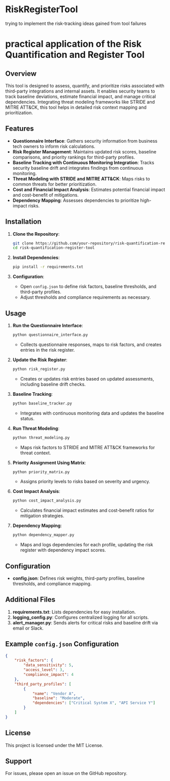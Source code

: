 # RiskRegisterTool
trying to implement the risk-tracking ideas gained from tool failures



# practical application of the Risk Quantification and Register Tool

## Overview
This tool is designed to assess, quantify, and prioritize risks associated with third-party integrations and internal assets. It enables security teams to track baseline deviations, estimate financial impact, and manage critical dependencies. Integrating threat modeling frameworks like STRIDE and MITRE ATT&CK, this tool helps in detailed risk context mapping and prioritization.

## Features
- **Questionnaire Interface**: Gathers security information from business tech owners to inform risk calculations.
- **Risk Register Management**: Maintains updated risk scores, baseline comparisons, and priority rankings for third-party profiles.
- **Baseline Tracking with Continuous Monitoring Integration**: Tracks security baseline drift and integrates findings from continuous monitoring.
- **Threat Modeling with STRIDE and MITRE ATT&CK**: Maps risks to common threats for better prioritization.
- **Cost and Financial Impact Analysis**: Estimates potential financial impact and cost-benefit of mitigations.
- **Dependency Mapping**: Assesses dependencies to prioritize high-impact risks.

## Installation
1. **Clone the Repository**:
    ```bash
    git clone https://github.com/your-repository/risk-quantification-register-tool.git
    cd risk-quantification-register-tool
    ```

2. **Install Dependencies**:
    ```bash
    pip install -r requirements.txt
    ```

3. **Configuration**:
   - Open `config.json` to define risk factors, baseline thresholds, and third-party profiles.
   - Adjust thresholds and compliance requirements as necessary.

## Usage
1. **Run the Questionnaire Interface**:
    ```bash
    python questionnaire_interface.py
    ```
   - Collects questionnaire responses, maps to risk factors, and creates entries in the risk register.

2. **Update the Risk Register**:
    ```bash
    python risk_register.py
    ```
   - Creates or updates risk entries based on updated assessments, including baseline drift checks.

3. **Baseline Tracking**:
    ```bash
    python baseline_tracker.py
    ```
   - Integrates with continuous monitoring data and updates the baseline status.

4. **Run Threat Modeling**:
    ```bash
    python threat_modeling.py
    ```
   - Maps risk factors to STRIDE and MITRE ATT&CK frameworks for threat context.

5. **Priority Assignment Using Matrix**:
    ```bash
    python priority_matrix.py
    ```
   - Assigns priority levels to risks based on severity and urgency.

6. **Cost Impact Analysis**:
    ```bash
    python cost_impact_analysis.py
    ```
   - Calculates financial impact estimates and cost-benefit ratios for mitigation strategies.

7. **Dependency Mapping**:
    ```bash
    python dependency_mapper.py
    ```
   - Maps and logs dependencies for each profile, updating the risk register with dependency impact scores.

## Configuration
- **config.json**: Defines risk weights, third-party profiles, baseline thresholds, and compliance mapping.

## Additional Files
1. **requirements.txt**: Lists dependencies for easy installation.
2. **logging_config.py**: Configures centralized logging for all scripts.
3. **alert_manager.py**: Sends alerts for critical risks and baseline drift via email or Slack.

## Example `config.json` Configuration
```json
{
    "risk_factors": {
        "data_sensitivity": 5,
        "access_level": 3,
        "compliance_impact": 4
    },
    "third_party_profiles": [
        {
            "name": "Vendor A",
            "baseline": "Moderate",
            "dependencies": ["Critical System X", "API Service Y"]
        }
    ]
}
```

## License
This project is licensed under the MIT License.

## Support
For issues, please open an issue on the GitHub repository.
